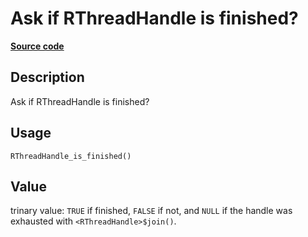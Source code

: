 

# Ask if RThreadHandle is finished?

[**Source code**](https://github.com/pola-rs/r-polars/tree/c47431ca69622f79ed7a3f1d7bfee6075ffabfee/R/rbackground.R#L92)

## Description

Ask if RThreadHandle is finished?

## Usage

<pre><code class='language-R'>RThreadHandle_is_finished()
</code></pre>

## Value

trinary value: <code>TRUE</code> if finished, <code>FALSE</code> if not,
and <code>NULL</code> if the handle was exhausted with
<code>\<RThreadHandle\>$join()</code>.
